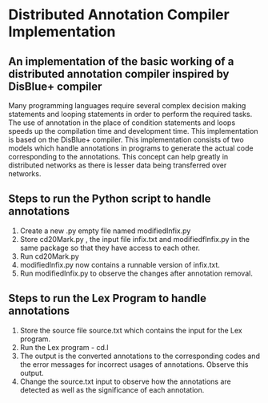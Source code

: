 # Distributed Annotation Compiler Implementation
## An implementation of the basic working of a distributed annotation compiler inspired by DisBlue+ compiler


Many programming languages require several complex decision making statements and looping statements in order to perform the required tasks. The use of annotation in the place of condition statements and loops speeds up the compilation time and development time. This implementation is based on the DisBlue+ compiler. This implementation consists of two models which handle annotations in programs to generate the actual code corresponding to the annotations. This concept can help greatly in distributed networks as there is lesser data being transferred over networks.


## Steps to run the Python script to handle annotations
1. Create a new .py empty file named modifiedInfix.py
2. Store cd20Mark.py , the input file infix.txt and modifiedfInfix.py in the same package so that they have access to each other.
3. Run cd20Mark.py
4. modifiedInfix.py now contains a runnable version of infix.txt.
5. Run modifiedInfix.py to observe the changes after annotation removal.


## Steps to run the Lex Program to handle annotations
1. Store the source file source.txt which contains the input for the Lex program.
2. Run the Lex program - cd.l 
3. The output is the converted annotations to the corresponding codes and the error messages for incorrect usages of annotations. Observe this output.
4. Change the source.txt input to observe how the annotations are detected as well as the significance of each annotation.
